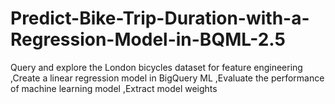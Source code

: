 # Predict-Bike-Trip-Duration-with-a-Regression-Model-in-BQML-2.5
Query and explore the London bicycles dataset for feature engineering ,Create a linear regression model in BigQuery ML ,Evaluate the performance of  machine learning model ,Extract  model weights
